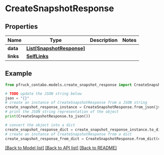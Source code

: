 # CreateSnapshotResponse


## Properties

Name | Type | Description | Notes
------------ | ------------- | ------------- | -------------
**data** | [**List[SnapshotResponse]**](SnapshotResponse.md) |  | 
**links** | [**SelfLinks**](SelfLinks.md) |  | 

## Example

```python
from pfruck_contabo.models.create_snapshot_response import CreateSnapshotResponse

# TODO update the JSON string below
json = "{}"
# create an instance of CreateSnapshotResponse from a JSON string
create_snapshot_response_instance = CreateSnapshotResponse.from_json(json)
# print the JSON string representation of the object
print(CreateSnapshotResponse.to_json())

# convert the object into a dict
create_snapshot_response_dict = create_snapshot_response_instance.to_dict()
# create an instance of CreateSnapshotResponse from a dict
create_snapshot_response_from_dict = CreateSnapshotResponse.from_dict(create_snapshot_response_dict)
```
[[Back to Model list]](../README.md#documentation-for-models) [[Back to API list]](../README.md#documentation-for-api-endpoints) [[Back to README]](../README.md)


